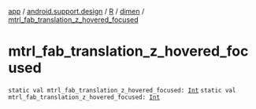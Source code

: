 [app](../../../index.md) / [android.support.design](../../index.md) / [R](../index.md) / [dimen](index.md) / [mtrl_fab_translation_z_hovered_focused](./mtrl_fab_translation_z_hovered_focused.md)

# mtrl_fab_translation_z_hovered_focused

`static val mtrl_fab_translation_z_hovered_focused: `[`Int`](https://kotlinlang.org/api/latest/jvm/stdlib/kotlin/-int/index.html)
`static val mtrl_fab_translation_z_hovered_focused: `[`Int`](https://kotlinlang.org/api/latest/jvm/stdlib/kotlin/-int/index.html)